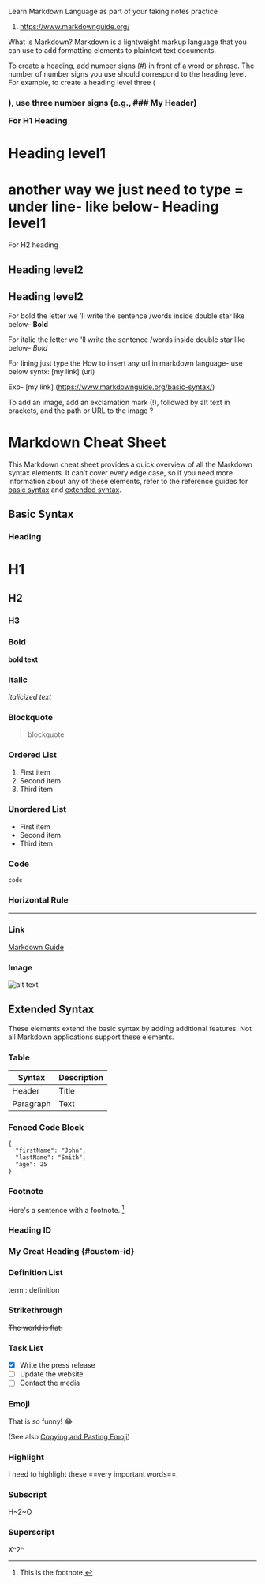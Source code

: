 Learn Markdown Language as part of your taking notes practice

1. https://www.markdownguide.org/

What is Markdown?
Markdown is a lightweight markup language that you can use to add formatting elements to plaintext text documents.

To create a heading, add number signs (#) in front of a word or phrase. The number of number signs you use should correspond to the heading level. For example, to create a heading level three (<h3>), use three number signs (e.g., ### My Header)

For H1 Heading
# Heading level1
another way we just need to type = under line- like below-
Heading level1
=========
For H2 heading
## Heading level2
Heading level2
---------------
For bold the letter we 'll write the sentence /words inside double star like below-
**Bold**

For italic the letter we 'll write the sentence /words inside double star like below-
*Bold*

For lining just type the 
How to insert any url in markdown language- use below syntx:
[my link] (url)

Exp-
[my link] (https://www.markdownguide.org/basic-syntax/)

To add an image, add an exclamation mark (!), followed by alt text in brackets, and the path or URL to the image ?


# Markdown Cheat Sheet


This Markdown cheat sheet provides a quick overview of all the Markdown syntax elements. It can’t cover every edge case, so if you need more information about any of these elements, refer to the reference guides for [basic syntax](https://www.markdownguide.org/basic-syntax/) and [extended syntax](https://www.markdownguide.org/extended-syntax/).

## Basic Syntax

### Heading

# H1
## H2
### H3

### Bold

**bold text**

### Italic

*italicized text*

### Blockquote

> blockquote

### Ordered List

1. First item
2. Second item
3. Third item

### Unordered List

- First item
- Second item
- Third item

### Code

`code`

### Horizontal Rule

---

### Link

[Markdown Guide](https://www.markdownguide.org)

### Image

![alt text](https://www.markdownguide.org/assets/images/tux.png)

## Extended Syntax

These elements extend the basic syntax by adding additional features. Not all Markdown applications support these elements.

### Table

| Syntax | Description |
| ----------- | ----------- |
| Header | Title |
| Paragraph | Text |

### Fenced Code Block

```
{
  "firstName": "John",
  "lastName": "Smith",
  "age": 25
}
```

### Footnote

Here's a sentence with a footnote. [^1]

[^1]: This is the footnote.

### Heading ID

### My Great Heading {#custom-id}

### Definition List

term
: definition

### Strikethrough

~~The world is flat.~~

### Task List

- [x] Write the press release
- [ ] Update the website
- [ ] Contact the media

### Emoji

That is so funny! :joy:

(See also [Copying and Pasting Emoji](https://www.markdownguide.org/extended-syntax/#copying-and-pasting-emoji))

### Highlight

I need to highlight these ==very important words==.

### Subscript

H~2~O

### Superscript

X^2^






